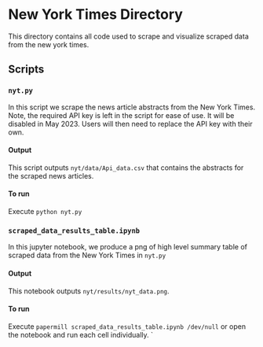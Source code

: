 # New York Times Directory

This directory contains all code used to scrape and visualize scraped data from the new york times.

## Scripts

### `nyt.py`

In this script we scrape the news article abstracts from the New York Times.  Note, the required API key
is left in the script for ease of use.  It will be disabled in May 2023.  Users will then need
to replace the API key with their own.

#### Output

This script outputs `nyt/data/Api_data.csv` that contains the abstracts for the scraped news articles.

#### To run
Execute `python nyt.py`

### `scraped_data_results_table.ipynb`

In this jupyter notebook, we produce a png of high level summary table of scraped data from the New York Times in `nyt.py`

#### Output

This notebook outputs `nyt/results/nyt_data.png`.



#### To run
Execute `papermill scraped_data_results_table.ipynb /dev/null` or open the notebook and run each cell individually.
`